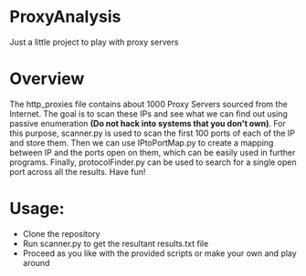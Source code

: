 # ProxyAnalysis
Just a little project to play with proxy servers

# Overview
The http_proxies file contains about 1000 Proxy Servers sourced from the Internet. The goal is to scan these IPs and see what we can find out using passive enumeration **(Do not hack into systems that you don't own)**. For this purpose, scanner.py is used to scan the first 100 ports of each of the IP and store them. Then we can use IPtoPortMap.py to create a mapping between IP and the ports open on them, which can be easily used in further programs. Finally, protocolFinder.py can be used to search for a single open port across all the results. Have fun!

# Usage:
- Clone the repository
- Run scanner.py to get the resultant results.txt file
- Proceed as you like with the provided scripts or make your own and play around



